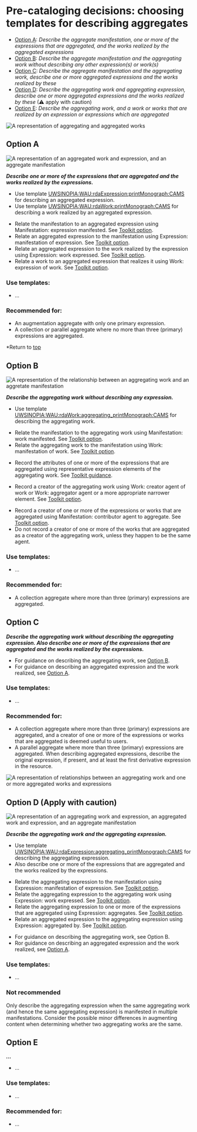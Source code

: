 # Pre-cataloging decisions: choosing templates for describing aggregates

- [Option A](#option-a): *Describe the aggregate manifestation, one or more of the expressions that are aggregated, and the works realized by the aggregated expressions*
- [Option B](#option-b): *Describe the aggregate manifestation and the aggregating work without describing any other expression(s) or work(s)*
- [Option C](#option-c): *Describe the aggregate manifestation and the aggregating work, describe one or more aggregated expressions and the works realized by these*
- [Option D](#option-d-apply-with-caution): *Describe the aggregating work and aggregating expression, describe one or more aggregated expressions and the works realized by these* (&#x26a0; apply with caution)
- [Option E](#option-e): *Describe the aggregating work, and a work or works that are realized by an expression or expressions which are aggregated*

![A representation of aggregating and aggregated works](../images/overview.PNG)

## Option A 
![A representation of an aggregated work and expression, and an aggregate manifestation](../images/option_a.PNG)

***Describe one or more of the expressions that are aggregated and the works realized by the expressions.***
- Use template [UWSINOPIA:WAU:rdaExpression:printMonograph:CAMS](https://uwlib-cams.github.io/sinopia_maps/html/UWSINOPIA_WAU_rdaExpression_printMonograph_CAMS.html) for describing an aggregated expression. 
- Use template [UWSINOPIA:WAU:rdaWork:printMonograph:CAMS](https://uwlib-cams.github.io/sinopia_maps/html/UWSINOPIA_WAU_rdaWork_printMonograph_CAMS.html) for describing a work realized by an aggregated expression. 
+ Relate the manifestation to an aggregated expression using Manifestation: expression manifested. See [Toolkit option](https://access.rdatoolkit.org/en-US_ala-cf0b18a4-5a55-3358-94b0-2d4fb5449314/div_txc_vr1_ffb). 
+ Relate an aggregated expression to the manifestation using Expression: manifestation of expression. See [Toolkit option](https://access.rdatoolkit.org/en-US_ala-f2747cbc-74d2-3131-a94b-e30effad9d09/div_wb5_l2h_lhb). 
+ Relate an aggregated expression to the work realized by the expression using Expression: work expressed. See [Toolkit option](https://access.rdatoolkit.org/en-US_ala-f2747cbc-74d2-3131-a94b-e30effad9d09/div_tdm_wdh_lhb). 
+ Relate a work to an aggregated expression that realizes it using Work: expression of work. See [Toolkit option](https://access.rdatoolkit.org/en-US_ala-4d4d3f5b-8d94-3ee5-89d8-241a98366db4/div_msj_sfh_lhb). 
### Use templates:
- ...
### Recommended for: 
- An augmentation aggregate with only one primary expression. 
- A collection or parallel aggregate where no more than three (primary) expressions are aggregated. 

*Return to [top](#pre-cataloging-decisions-choosing-templates-for-describing-aggregates)

## Option B 
![A representation of the relationship between an aggregating work and an aggretate manifestation](../images/option_b.PNG)

***Describe the aggregating work without describing any expression.***
- Use template [UWSINOPIA:WAU:rdaWork:aggregating_printMonograph:CAMS](https://uwlib-cams.github.io/sinopia_maps/html/UWSINOPIA_WAU_rdaWork_aggregating_printMonograph_CAMS.html) for describing the aggregating work. 
+ Relate the manifestation to the aggregating work using Manifestation: work manifested. See [Toolkit option](https://access.rdatoolkit.org/en-US_ala-cf0b18a4-5a55-3358-94b0-2d4fb5449314/div_gml_qm4_j3b).
+ Relate the aggregating work to the manifestation using Work: manifestation of work. See [Toolkit option](https://access.rdatoolkit.org/en-US_ala-4d4d3f5b-8d94-3ee5-89d8-241a98366db4/div_vfh_zfh_lhb).
- Record the attributes of one or more of the expressions that are aggregated using representative expression elements of the aggregating work. See [Toolkit guidance](https://access.rdatoolkit.org/en-US_ala-4d4d3f5b-8d94-3ee5-89d8-241a98366db4/div_dv4_rvn_2fb). 
<!-- - Collocate aggregating works that belong in the same work group using Work: authorized access point for work group or Work: identifier for work group. See [Toolkit guidance](https://access.rdatoolkit.org/en-US_ala-4d4d3f5b-8d94-3ee5-89d8-241a98366db4/section_y4p_p24_2fb). -->
+ Record a creator of the aggregating work using Work: creator agent of work or Work: aggregator agent or a more appropriate narrower element. See [Toolkit option](https://access.rdatoolkit.org/en-US_ala-4d4d3f5b-8d94-3ee5-89d8-241a98366db4/div_dv4_rvn_2fb). 
- Record a creator of one or more of the expressions or works that are aggregated using Manifestation: contributor agent to aggregate. See [Toolkit option](https://access.rdatoolkit.org/en-US_ala-cf0b18a4-5a55-3358-94b0-2d4fb5449314/div_pd1_wr1_ffb). 
- Do not record a creator of one or more of the works that are aggregated as a creator of the aggregating work, unless they happen to be the same agent. 
### Use templates:
- ...
### Recommended for: 
- A collection aggregate where more than three (primary) expressions are aggregated. 


## Option C 
***Describe the aggregating work without describing the aggregating expression. Also describe one or more of the expressions that are aggregated and the works realized by the expressions.***
- For guidance on describing the aggregating work, see [Option B](#option-b). 
- For guidance on describing an aggregated expression and the work realized, see [Option A](#option-a). 
### Use templates:
- ...
### Recommended for: 
- A collection aggregate where more than three (primary) expressions are aggregated, and a creator of one or more of the expressions or works that are aggregated is deemed useful to users. 
- A parallel aggregate where more than three (primary) expressions are aggregated. When describing aggregated expressions, describe the original expression, if present, and at least the first derivative expression in the resource. 

![A representation of relationships between an aggregating work and one or more aggregated works and expressions](../images/option_c.PNG)

## Option D (Apply with caution) 
![A representation of an aggregating work and expression, an aggregated work and expression, and an aggregate manifestation](../images/option_d.PNG)

***Describe the aggregating work and the aggregating expression.***
- Use template [UWSINOPIA:WAU:rdaExpression:aggregating_printMonograph:CAMS](https://uwlib-cams.github.io/sinopia_maps/html/UWSINOPIA_WAU_rdaExpression_aggregating_printMonograph_CAMS.html) for describing the aggregating expression. 
- Also describe one or more of the expressions that are aggregated and the works realized by the expressions. 
+ Relate the aggregating expression to the manifestation using Expression: manifestation of expression. See [Toolkit option](https://access.rdatoolkit.org/en-US_ala-f2747cbc-74d2-3131-a94b-e30effad9d09/div_wb5_l2h_lhb). 
+ Relate the aggregating expression to the aggregating work using Expression: work expressed. See [Toolkit option](https://access.rdatoolkit.org/en-US_ala-f2747cbc-74d2-3131-a94b-e30effad9d09/div_tdm_wdh_lhb). 
+ Relate the aggregating expression to one or more of the expressions that are aggregated using Expression: aggregates. See [Toolkit option](https://access.rdatoolkit.org/en-US_ala-f2747cbc-74d2-3131-a94b-e30effad9d09/div_uwg_5tt_2fb). 
+ Relate an aggregated expression to the aggregating expression using Expression: aggregated by. See [Toolkit option](https://access.rdatoolkit.org/en-US_ala-f2747cbc-74d2-3131-a94b-e30effad9d09/div_q5k_5vt_2fb).
- For guidance on describing the aggregating work, see Option B. 
- Ror guidance on describing an aggregated expression and the work realized, see [Option A](#option-a). 
### Use templates:
- ...
### Not recommended
Only describe the aggregating expression when the same aggregating work (and hence the same aggregating expression) is manifested in multiple manifestations. Consider the possible minor differences in augmenting content when determining whether two aggregating works are the same. 


## Option E
***...***
- ...
### Use templates:
- ...
### Recommended for:
- ...